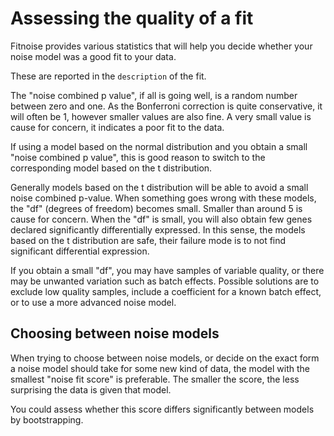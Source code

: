 
Assessing the quality of a fit
===

Fitnoise provides various statistics that will help you decide whether your noise model was a good fit to your data.

These are reported in the `description` of the fit.

The "noise combined p value", if all is going well, is a random number between zero and one. As the Bonferroni correction is quite conservative, it will often be 1, however smaller values are also fine. A very small value is cause for concern, it indicates a poor fit to the data.

If using a model based on the normal distribution and you obtain a small "noise combined p value", this is good reason to switch to the corresponding model based on the t distribution.

Generally models based on the t distribution will be able to avoid a small noise combined p-value. When something goes wrong with these models, the "df" (degrees of freedom) becomes small. Smaller than around 5 is cause for concern. When the "df" is small, you will also obtain few genes declared significantly differentially expressed. In this sense, the models based on the t distribution are safe, their failure mode is to not find significant differential expression.

If you obtain a small "df", you may have samples of variable quality, or there may be unwanted variation such as batch effects. Possible solutions are to exclude low quality samples, include a coefficient for a known batch effect, or to use a more advanced noise model.

Choosing between noise models
---

When trying to choose between noise models, or decide on the exact form a noise model should take for some new kind of data, the model with the smallest "noise fit score" is preferable. The smaller the score, the less surprising the data is given that model.

You could assess whether this score differs significantly between models by bootstrapping.